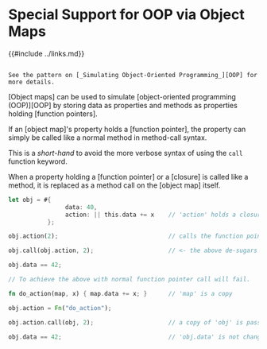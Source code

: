 Special Support for OOP via Object Maps
======================================

{{#include ../links.md}}

```admonish info.side "See also"

See the pattern on [_Simulating Object-Oriented Programming_][OOP] for more details.
```

[Object maps] can be used to simulate [object-oriented programming (OOP)][OOP] by storing data
as properties and methods as properties holding [function pointers].

If an [object map]'s property holds a [function pointer], the property can simply be called like
a normal method in method-call syntax.

This is a _short-hand_ to avoid the more verbose syntax of using the `call` function keyword.

When a property holding a [function pointer] or a [closure] is called like a method, it is replaced
as a method call on the [object map] itself.

```rust
let obj = #{
                data: 40,
                action: || this.data += x    // 'action' holds a closure
           };

obj.action(2);                               // calls the function pointer with 'this' bound to 'obj'

obj.call(obj.action, 2);                     // <- the above de-sugars to this

obj.data == 42;

// To achieve the above with normal function pointer call will fail.

fn do_action(map, x) { map.data += x; }      // 'map' is a copy

obj.action = Fn("do_action");

obj.action.call(obj, 2);                     // a copy of 'obj' is passed by value

obj.data == 42;                              // 'obj.data' is not changed
```
